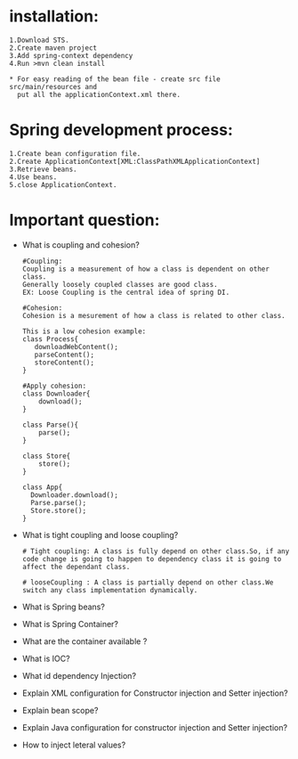 # installation:
  ```
  1.Download STS.
  2.Create maven project
  3.Add spring-context dependency
  4.Run >mvn clean install
  
  * For easy reading of the bean file - create src file src/main/resources and 
    put all the applicationContext.xml there.
  
  ```

# Spring development process:
 ```
 1.Create bean configuration file.
 2.Create ApplicationContext[XML:ClassPathXMLApplicationContext]
 3.Retrieve beans.
 4.Use beans.
 5.close ApplicationContext.
 
 ```
 
 # Important question:
 
   * What is coupling and cohesion?
      ```
      #Coupling:
      Coupling is a measurement of how a class is dependent on other class.
      Generally loosely coupled classes are good class.
      EX: Loose Coupling is the central idea of spring DI.
      
      ```
      
      ```
      #Cohesion:
      Cohesion is a mesurement of how a class is related to other class.
      
      This is a low cohesion example:
      class Process{
         downloadWebContent();
         parseContent();
         storeContent();
      }
      
      #Apply cohesion:
      class Downloader{
          download();
      }
      
      class Parse(){
          parse();
      }
      
      class Store{
          store();
      }
      
      class App{
        Downloader.download();
        Parse.parse();
        Store.store();
      }

      ```
   * What is tight coupling and loose coupling?
     ```
     # Tight coupling: A class is fully depend on other class.So, if any code change is going to happen to dependency class it is going to affect the dependant class.
     
     # looseCoupling : A class is partially depend on other class.We switch any class implementation dynamically.
     ```
     
   * What is Spring beans?
   * What is Spring Container?
   * What are the container available ?
   * What is IOC?
   * What id dependency Injection?
   * Explain XML configuration for Constructor injection and Setter injection?
   * Explain bean scope?
   * Explain Java configuration for constructor injection and Setter injection?
   * How to inject leteral values?
   
   
 


